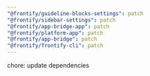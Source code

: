 ```yaml
---
"@frontify/guideline-blocks-settings": patch
"@frontify/sidebar-settings": patch
"@frontify/app-bridge-app": patch
"@frontify/platform-app": patch
"@frontify/app-bridge": patch
"@frontify/frontify-cli": patch
---
```


chore: update dependencies

